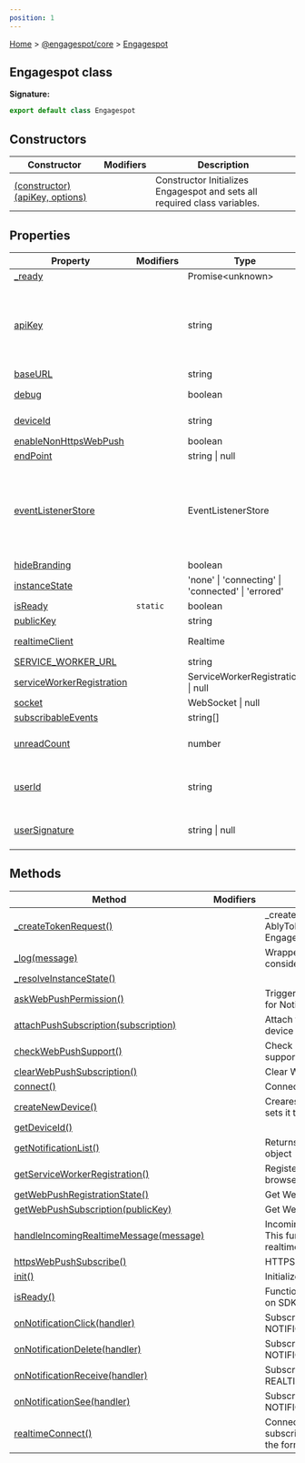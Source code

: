 ```yaml
---
position: 1
---
```


[Home](./index.md) &gt; [@engagespot/core](./core.md) &gt; [Engagespot](./core.engagespot.md)

## Engagespot class

<b>Signature:</b>

```typescript
export default class Engagespot
```

## Constructors

| Constructor                                                          | Modifiers | Description                                                               |
| -------------------------------------------------------------------- | --------- | ------------------------------------------------------------------------- |
| [(constructor)(apiKey, options)](./core.engagespot._constructor_.md) |           | Constructor Initializes Engagespot and sets all required class variables. |

## Properties

| Property                                                                    | Modifiers           | Type                                               | Description                                                                                                            |
| --------------------------------------------------------------------------- | ------------------- | -------------------------------------------------- | ---------------------------------------------------------------------------------------------------------------------- |
| [\_ready](./core.engagespot._ready.md)                                      |                     | Promise&lt;unknown&gt;                             |                                                                                                                        |
| [apiKey](./core.engagespot.apikey.md)                                       |                     | string                                             | API Key for this app. (Please don't confuse with API_SECRET, which is never used in front-end apps)                    |
| [baseURL](./core.engagespot.baseurl.md)                                     |                     | string                                             |                                                                                                                        |
| [debug](./core.engagespot.debug.md)                                         |                     | boolean                                            | Toggle Debug Mode                                                                                                      |
| [deviceId](./core.engagespot.deviceid.md)                                   |                     | string                                             | Unique identifier for this device.                                                                                     |
| [enableNonHttpsWebPush](./core.engagespot.enablenonhttpswebpush.md)         |                     | boolean                                            |                                                                                                                        |
| [endPoint](./core.engagespot.endpoint.md)                                   |                     | string \| null                                     |                                                                                                                        |
| [eventListenerStore](./core.engagespot.eventlistenerstore.md)               |                     | EventListenerStore                                 | EventListenerStore Object This is where the developer's custom eventListeners are stored for different allowed events. |
| [hideBranding](./core.engagespot.hidebranding.md)                           |                     | boolean                                            |                                                                                                                        |
| [instanceState](./core.engagespot.instancestate.md)                         |                     | 'none' \| 'connecting' \| 'connected' \| 'errored' |                                                                                                                        |
| [isReady](./core.engagespot.isready.md)                                     | <code>static</code> | boolean                                            |                                                                                                                        |
| [publicKey](./core.engagespot.publickey.md)                                 |                     | string                                             |                                                                                                                        |
| [realtimeClient](./core.engagespot.realtimeclient.md)                       |                     | Realtime                                           | Ably Realtime Client                                                                                                   |
| [SERVICE_WORKER_URL](./core.engagespot.service_worker_url.md)               |                     | string                                             |                                                                                                                        |
| [serviceWorkerRegistration](./core.engagespot.serviceworkerregistration.md) |                     | ServiceWorkerRegistration \| null                  |                                                                                                                        |
| [socket](./core.engagespot.socket.md)                                       |                     | WebSocket \| null                                  |                                                                                                                        |
| [subscribableEvents](./core.engagespot.subscribableevents.md)               |                     | string\[\]                                         |                                                                                                                        |
| [unreadCount](./core.engagespot.unreadcount.md)                             |                     | number                                             | Unread notifications count.                                                                                            |
| [userId](./core.engagespot.userid.md)                                       |                     | string                                             | This is the unique identifier for the user, as set by the developer                                                    |
| [userSignature](./core.engagespot.usersignature.md)                         |                     | string \| null                                     | HMAC Signature for this user, for added security                                                                       |

## Methods

| Method                                                                                       | Modifiers | Description                                                                                     |
| -------------------------------------------------------------------------------------------- | --------- | ----------------------------------------------------------------------------------------------- |
| [\_createTokenRequest()](./core.engagespot._createtokenrequest.md)                           |           | \_createTokenRequest Generates AblyTokenRequest by calling Engagespot API                       |
| [\_log(message)](./core.engagespot._log.md)                                                  |           | Wrapper for this.\_log which considers this.debug value                                         |
| [\_resolveInstanceState()](./core.engagespot._resolveinstancestate.md)                       |           |                                                                                                 |
| [askWebPushPermission()](./core.engagespot.askwebpushpermission.md)                          |           | Trigger browser permission prompt for Notification Subscription                                 |
| [attachPushSubscription(subscription)](./core.engagespot.attachpushsubscription.md)          |           | Attach the push subscription for this device                                                    |
| [checkWebPushSupport()](./core.engagespot.checkwebpushsupport.md)                            |           | Check if the current browser supports WebPush                                                   |
| [clearWebPushSubscription()](./core.engagespot.clearwebpushsubscription.md)                  |           | Clear WebPush Subscription                                                                      |
| [connect()](./core.engagespot.connect.md)                                                    |           | Connects to Engagespot Server                                                                   |
| [createNewDevice()](./core.engagespot.createnewdevice.md)                                    |           | Creares a new random device id, sets it to local storage and returns it.                        |
| [getDeviceId()](./core.engagespot.getdeviceid.md)                                            |           |                                                                                                 |
| [getNotificationList()](./core.engagespot.getnotificationlist.md)                            |           | Returns a new empty NotificationList object                                                     |
| [getServiceWorkerRegistration()](./core.engagespot.getserviceworkerregistration.md)          |           | Registers the service worker to the browser                                                     |
| [getWebPushRegistrationState()](./core.engagespot.getwebpushregistrationstate.md)            |           | Get Web Push Registration State                                                                 |
| [getWebPushSubscription(publicKey)](./core.engagespot.getwebpushsubscription.md)             |           | Get WebPush Subscription                                                                        |
| [handleIncomingRealtimeMessage(message)](./core.engagespot.handleincomingrealtimemessage.md) |           | Incoming Realtime Message Handler. This function is used by realtimeConnect() function          |
| [httpsWebPushSubscribe()](./core.engagespot.httpswebpushsubscribe.md)                        |           | HTTPS Web Push Subscription                                                                     |
| [init()](./core.engagespot.init.md)                                                          |           | Initializes Engagespot Instance                                                                 |
| [isReady()](./core.engagespot.isready.md)                                                    |           | Function that returns boolean based on SDK Initilization State                                  |
| [onNotificationClick(handler)](./core.engagespot.onnotificationclick.md)                     |           | Subscriber function for NOTIFICATION_CLICKED                                                    |
| [onNotificationDelete(handler)](./core.engagespot.onnotificationdelete.md)                   |           | Subscriber function for NOTIFICATION_DELETED                                                    |
| [onNotificationReceive(handler)](./core.engagespot.onnotificationreceive.md)                 |           | Subscriber function for REALTIME_NOTIFICATION_RECEIVED                                          |
| [onNotificationSee(handler)](./core.engagespot.onnotificationsee.md)                         |           | Subscriber function for NOTIFICATION_SEEN                                                       |
| [realtimeConnect()](./core.engagespot.realtimeconnect.md)                                    |           | Connect to Ably Realtime. It also subscribes to channel with name in the format - APIKEY_UserID |
